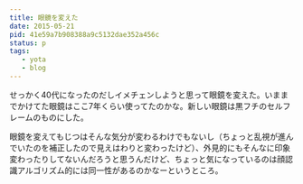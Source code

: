 ```yaml
---
title: 眼鏡を変えた
date: 2015-05-21
pid: 41e59a7b908388a9c5132dae352a456c
status: p
tags:
   - yota
   - blog
---
```


せっかく40代になったのだしイメチェンしようと思って眼鏡を変えた。いままでかけてた眼鏡はここ7年くらい使ってたのかな。新しい眼鏡は黒フチのセルフレームのものにした。

眼鏡を変えてもじつはそんな気分が変わるわけでもないし（ちょっと乱視が進んでいたのを補正したので見えはわりと変わったけど）、外見的にもそんなに印象変わったりしてないんだろうと思うんだけど、ちょっと気になっているのは顔認識アルゴリズム的には同一性があるのかなーというところ。
